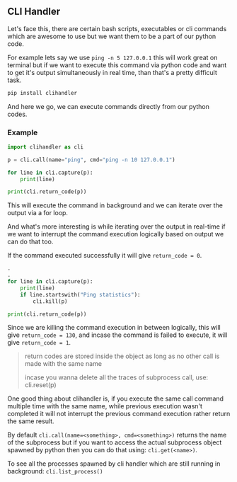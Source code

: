## CLI Handler

Let's face this, there are certain bash scripts, executables or cli commands which are awesome to use but we want them to be a part of our python code.

For example lets say we use ``ping -n 5 127.0.0.1`` this will work great on terminal but if we want to execute this command via python code and want to get it's output simultaneously in real time, than that's a pretty difficult task.

````bash
pip install clihandler
````

And here we go, we can execute commands directly from our python codes.

### Example

````python
import clihandler as cli

p = cli.call(name="ping", cmd="ping -n 10 127.0.0.1")

for line in cli.capture(p):
    print(line)

print(cli.return_code(p))
````

This will execute the command in background and we can iterate over the output via a for loop.

And what's more interesting is while iterating over the output in real-time if we want to interrupt the command execution logically based on output we can do that too.

If the command executed successfully it will give ``return_code = 0``.

```python
.
.
for line in cli.capture(p):
    print(line)
    if line.startswith("Ping statistics"):
    	cli.kill(p)

print(cli.return_code(p))
```

Since we are killing the command execution in between logically, this will give ``return_code = 130``, and incase the command is failed to execute, it will give ``return_code = 1``.

> return codes are stored inside the object as long as no other call is made with the same name
>
> incase you wanna delete all the traces of subprocess call, use: cli.reset(p)

One good thing about clihandler is, if you execute the same call command multiple time with the same name, while previous execution wasn't completed it will not interrupt the previous command execution rather return the same result.

By default ``cli.call(name=<something>, cmd=<something>)`` returns the name of the subprocess but if you want to access the actual subprocess object spawned by python then you can do that using: ``cli.get(<name>)``.

To see all the processes spawned by cli handler which are still running in background: ``cli.list_process()``
